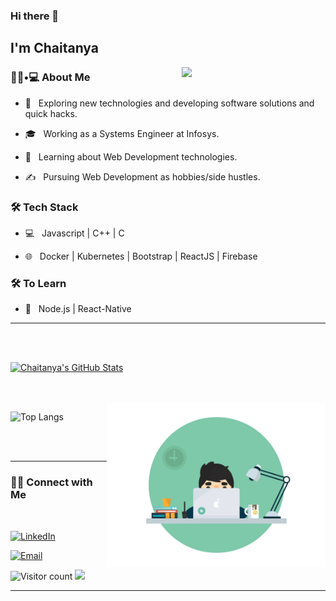 ### Hi there 👋<h2> I'm Chaitanya</h2>

<img align='right' src="https://media.giphy.com/media/M9gbBd9nbDrOTu1Mqx/giphy.gif" width="230">

<h3> 👨🏻•💻 About Me </h3>



- 🤔 &nbsp; Exploring new technologies and developing software solutions and quick hacks.

- 🎓 &nbsp; Working as a Systems Engineer at Infosys.

- 🌱 &nbsp; Learning about Web Development technologies.

- ✍️ &nbsp; Pursuing Web Development as hobbies/side hustles.



<h3>🛠 Tech Stack</h3>



- 💻 &nbsp; Javascript | C++ | C

- 🌐 &nbsp; Docker | Kubernetes | Bootstrap | ReactJS | Firebase




<h3>🛠 To Learn</h3>

- 🔧 &nbsp; Node.js | React-Native

<hr>



<br/><br/>

[![Chaitanya's GitHub Stats](https://github-readme-stats.vercel.app/api?username=Chaitanya7666&show_icons=true)](https://github.com/Chaitanya7666)

<br/>

<br/>

<img src="https://github.com/nirala69/nirala69/blob/master/70804f7e25b11f29db904f2fa7b4cd9d.gif" width="350" align='right'>

![Top Langs](https://github-readme-stats.vercel.app/api/top-langs/?username=shivam0110&show_icons=true)

<br><br>



<hr>



<h3> 🤝🏻 Connect with Me </h3>

<br>



<p align="center">

<!-- <a href="https://shivammalpani.netlify.app/"><img alt="Website" src="https://img.shields.io/badge/shivammalpani.netlify.app-black?style=flat-square&logo=google-chrome"></a> -->

<a href="https://www.linkedin.com/in/chaitanya-j-1799791b4/"><img alt="LinkedIn" src="https://img.shields.io/badge/LinkedIn-Chaitanya%20J-blue?style=flat-square&logo=linkedin"></a>

<!-- <a href="https://www.instagram.com/i__disbalance/"><img alt="Instagram" src="https://img.shields.io/badge/Instagram-i__disbalance-black?style=flat-square&logo=instagram"></a> -->

<a href="mailto:chaitu.y25@gmail.com"><img alt="Email" src="https://img.shields.io/badge/Email-chaitu.y25@gmail.com-blue?style=flat-square&logo=gmail"></a>

</p>





![Visitor count](https://visitor-badge.laobi.icu/badge?page_id=Chaitanya7666.Chaitanya7666)   <img src="https://media.giphy.com/media/dxn6fRlTIShoeBr69N/giphy.gif" width="30">





<hr>


